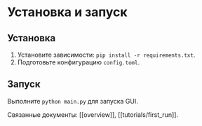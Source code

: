 # Установка и запуск

## Установка
1. Установите зависимости: `pip install -r requirements.txt`.
2. Подготовьте конфигурацию `config.toml`.

## Запуск
Выполните `python main.py` для запуска GUI.

Связанные документы: [[overview]], [[tutorials/first_run]].
